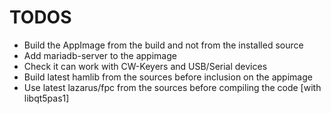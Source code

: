 # TODOS
- Build the AppImage from the build and not from the installed source
- Add mariadb-server to the appimage
- Check it can work with CW-Keyers and USB/Serial devices
- Build latest hamlib from the sources before inclusion on the appimage
- Use latest lazarus/fpc from the sources before compiling the code [with libqt5pas1]

